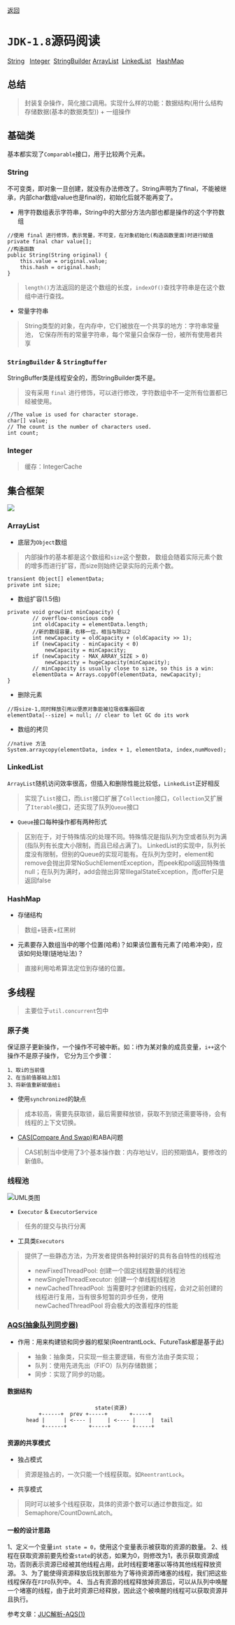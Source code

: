 <p> <a href="../源码阅读.md">返回</a></p>

# `JDK-1.8`源码阅读
[String](#String) &nbsp; [Integer](#Integer) &nbsp;[StringBuilder](#StringBuilder)
[ArrayList](#ArrayList) &nbsp;[LinkedList](#LinkedList) &nbsp; [HashMap](#HashMap)
## 总结
> 封装复杂操作，简化接口调用。实现什么样的功能：数据结构(用什么结构存储数据(基本的数据类型)) + 一组操作
## 基础类
基本都实现了`Comparable`接口，用于比较两个元素。
### String
不可变类，即对象一旦创建，就没有办法修改了。String声明为了final，不能被继承，内部char数组value也是final的，初始化后就不能再变了。
- 用字符数组表示字符串，String中的大部分方法内部也都是操作的这个字符数组
```text
//使用 final 进行修饰，表示常量，不可变，在对象初始化(构造函数里面)时进行赋值
private final char value[];
//构造函数
public String(String original) {
    this.value = original.value;
    this.hash = original.hash;
}
```
> `length()`方法返回的是这个数组的长度，`indexOf()`查找字符串是在这个数组中进行查找。
- 常量字符串
> String类型的对象，在内存中，它们被放在一个共享的地方：字符串常量池，
它保存所有的常量字符串，每个常量只会保存一份，被所有使用者共享
### `StringBuilder` & `StringBuffer`
StringBuffer类是线程安全的，而StringBuilder类不是。
> 没有采用 `final` 进行修饰，可以进行修改，字符数组中不一定所有位置都已经被使用。
```text
//The value is used for character storage.
char[] value;
// The count is the number of characters used.
int count;
```
### Integer
> 缓存：IntegerCache
## 集合框架
<img src="https://p6-juejin.byteimg.com/tos-cn-i-k3u1fbpfcp/d20706cc84b7421daa747c1566bde4a5~tplv-k3u1fbpfcp-watermark.image">

### ArrayList
- 底层为`Object`数组
> 内部操作的基本都是这个数组和`size`这个整数，
数组会随着实际元素个数的增多而进行扩容，而size则始终记录实际的元素个数。
```test
transient Object[] elementData; 
private int size;
```
- 数组扩容(1.5倍)
```text
private void grow(int minCapacity) {
        // overflow-conscious code
        int oldCapacity = elementData.length;
        //新的数组容量，右移一位，相当与除以2
        int newCapacity = oldCapacity + (oldCapacity >> 1);
        if (newCapacity - minCapacity < 0)
            newCapacity = minCapacity;
        if (newCapacity - MAX_ARRAY_SIZE > 0)
            newCapacity = hugeCapacity(minCapacity);
        // minCapacity is usually close to size, so this is a win:
        elementData = Arrays.copyOf(elementData, newCapacity);
}
```
- 删除元素
```text
//将size-1,同时释放引用以便原对象能被垃圾收集器回收
elementData[--size] = null; // clear to let GC do its work
```
- 数组的拷贝
```text
//native 方法
System.arraycopy(elementData, index + 1, elementData, index,numMoved);
```
### LinkedList
`ArrayList`随机访问效率很高，但插入和删除性能比较低，`LinkedList`正好相反
> 实现了`List`接口，而`List`接口扩展了`Collection`接口，`Collection`又扩展了`Iterable`接口，还实现了队列`Queue`接口
- `Queue`接口每种操作都有两种形式
> 区别在于，对于特殊情况的处理不同。特殊情况是指队列为空或者队列为满(指队列有长度大小限制，而且已经占满了)。
LinkedList的实现中，队列长度没有限制，但别的Queue的实现可能有。在队列为空时，element和remove会抛出异常NoSuchElementException，而peek和poll返回特殊值null；在队列为满时，add会抛出异常IllegalStateException，而offer只是返回false
### HashMap
- 存储结构
> 数组+链表+红黑树
- 元素要存入数组当中的哪个位置(哈希)？如果该位置有元素了(哈希冲突)，应该如何处理(链地址法)？
> 直接利用哈希算法定位到存储的位置。
## 多线程
> 主要位于`util.concurrent`包中
### 原子类
保证原子更新操作，一个操作不可被中断。如：i作为某对象的成员变量，`i++`这个操作不是原子操作，
它分为三个步骤：
```text
1、取i的当前值
2、在当前值基础上加1
3、将新值重新赋值给i
```
- 使用`synchronized`的缺点
> 成本较高，需要先获取锁，最后需要释放锁，获取不到锁还需要等待，会有线程的上下文切换。
- [CAS(Compare And Swap)](https://www.jianshu.com/p/ae25eb3cfb5d)和ABA问题
> CAS机制当中使用了3个基本操作数：内存地址V，旧的预期值A，要修改的新值B。
### 线程池
![UML类图](https://i.bmp.ovh/imgs/2022/01/8e5743583c4ddeff.png)
- `Executor` & `ExecutorService`
> 任务的提交与执行分离
- 工具类`Executors`
> 提供了一些静态方法，为开发者提供各种封装好的具有各自特性的线程池
> - newFixedThreadPool: 创建一个固定线程数量的线程池
> - newSingleThreadExecutor: 创建一个单线程线程池
> - newCachedThreadPool: 当需要时才创建新的线程，会对之前创建的线程进行复用，当有很多短暂的异步任务，使用 newCachedThreadPool 将会极大的改善程序的性能

### [AQS(抽象队列同步器)](http://concurrent.redspider.group/article/02/11.html)
- 作用：用来构建锁和同步器的框架(ReentrantLock、FutureTask都是基于此)
> * 抽象：抽象类，只实现一些主要逻辑，有些方法由子类实现；
> * 队列：使用先进先出（FIFO）队列存储数据；
> * 同步：实现了同步的功能。
#### 数据结构
```
                            state(资源)
          +------+  prev +-----+       +-----+
      head |      | <---- |     | <---- |     |  tail
           +------+       +-----+       +-----+
```
#### 资源的共享模式
- 独占模式
> 资源是独占的，一次只能一个线程获取。如`ReentrantLock`。
- 共享模式
> 同时可以被多个线程获取，具体的资源个数可以通过参数指定。如Semaphore/CountDownLatch。
#### 一般的设计思路
1、定义一个变量`int state = 0`，使用这个变量表示被获取的资源的数量。
2、线程在获取资源前要先检查`state`的状态，如果为0，则修改为1，表示获取资源成功，否则表示资源已经被其他线程占用，此时线程要堵塞以等待其他线程释放资源。
3、为了能使得资源释放后找到那些为了等待资源而堵塞的线程，我们把这些线程保存在`FIFO`队列中。
4、当占有资源的线程释放掉资源后，可以从队列中唤醒一个堵塞的线程，由于此时资源已经释放，因此这个被唤醒的线程可以获取资源并且执行。

参考文章：[JUC解析-AQS(1)](https://juejin.cn/post/6844903583234654221)

